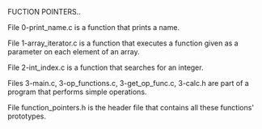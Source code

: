 FUCTION POINTERS..



File 0-print_name.c is a function that prints a name.

File 1-array_iterator.c is a function that executes a function given as a parameter on each element of an array.

File 2-int_index.c is a function that searches for an integer.

Files 3-main.c, 3-op_functions.c, 3-get_op_func.c, 3-calc.h are part of a program that performs simple operations.

File function_pointers.h is the header file that contains all these functions' prototypes.

